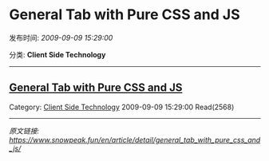 # General Tab with Pure CSS and JS

发布时间: *2009-09-09 15:29:00*

分类: __Client Side Technology__

---------

## [General Tab with Pure CSS and JS](/en/article/detail/general_tab_with_pure_css_and_js/)

Category: [Client Side Technology](/en/article/category/client_side_technology/) 2009-09-09 15:29:00 Read(2568)


---
*原文链接: https://www.snowpeak.fun/en/article/detail/general_tab_with_pure_css_and_js/*
